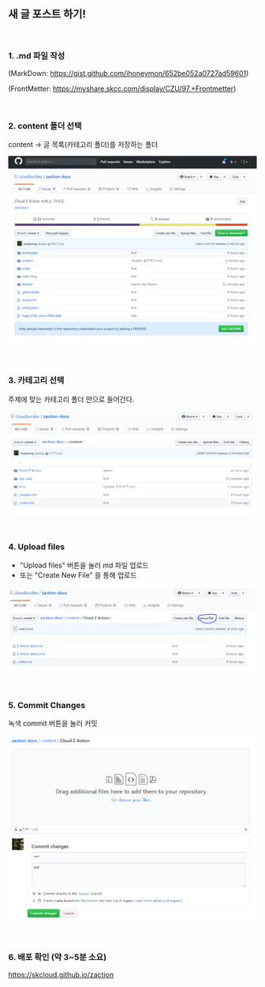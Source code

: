 ## 새 글 포스트 하기!

<br>

### 1. .md 파일 작성

(MarkDown: https://gist.github.com/ihoneymon/652be052a0727ad59601)

(FrontMetter: https://myshare.skcc.com/display/CZU/97.+Frontmetter)

<br>

### 2. content 폴더 선택

content -> 글 목록(카테고리 폴더)를 저장하는 폴더

![cotent](static/img/readme/git1.PNG)

<br>

### 3. 카테고리 선택

주제에 맞는 카테고리 폴더 안으로 들어간다.

![카테고리](static/img/readme/git2.PNG)

<br>

### 4. Upload files

* "Upload files" 버튼을 눌러 md 파일 업로드
* 또는 "Create New File" 을 통해 업로드

![업로드](static/img/readme/git3.PNG)

<br>

### 5. Commit Changes

녹색 commit 버튼을 눌러 커밋

![커밋](static/img/readme/git4.PNG)

<br>

### 6. 배포 확인 (약 3~5분 소요)
https://skcloud.github.io/zaction


